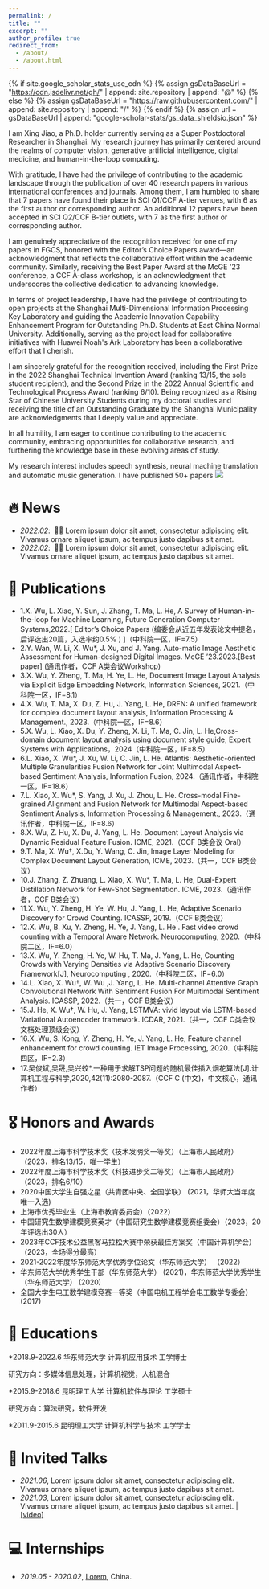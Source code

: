 ```yaml
---
permalink: /
title: ""
excerpt: ""
author_profile: true
redirect_from: 
  - /about/
  - /about.html
---
```


{% if site.google_scholar_stats_use_cdn %}
{% assign gsDataBaseUrl = "https://cdn.jsdelivr.net/gh/" | append: site.repository | append: "@" %}
{% else %}
{% assign gsDataBaseUrl = "https://raw.githubusercontent.com/" | append: site.repository | append: "/" %}
{% endif %}
{% assign url = gsDataBaseUrl | append: "google-scholar-stats/gs_data_shieldsio.json" %}

<span class='anchor' id='about-me'></span>

I am Xing Jiao, a Ph.D. holder currently serving as a Super Postdoctoral Researcher in Shanghai. My research journey has primarily centered around the realms of computer vision, generative artificial intelligence, digital medicine, and human-in-the-loop computing.

With gratitude, I have had the privilege of contributing to the academic landscape through the publication of over 40 research papers in various international conferences and journals. Among them, I am humbled to share that 7 papers have found their place in SCI Q1/CCF A-tier venues, with 6 as the first author or corresponding author. An additional 12 papers have been accepted in SCI Q2/CCF B-tier outlets, with 7 as the first author or corresponding author.

I am genuinely appreciative of the recognition received for one of my papers in FGCS, honored with the Editor’s Choice Papers award—an acknowledgment that reflects the collaborative effort within the academic community. Similarly, receiving the Best Paper Award at the McGE '23 conference, a CCF A-class workshop, is an acknowledgment that underscores the collective dedication to advancing knowledge.

In terms of project leadership, I have had the privilege of contributing to open projects at the Shanghai Multi-Dimensional Information Processing Key Laboratory and guiding the Academic Innovation Capability Enhancement Program for Outstanding Ph.D. Students at East China Normal University. Additionally, serving as the project lead for collaborative initiatives with Huawei Noah's Ark Laboratory has been a collaborative effort that I cherish.

I am sincerely grateful for the recognition received, including the First Prize in the 2022 Shanghai Technical Invention Award (ranking 13/15, the sole student recipient), and the Second Prize in the 2022 Annual Scientific and Technological Progress Award (ranking 6/10). Being recognized as a Rising Star of Chinese University Students during my doctoral studies and receiving the title of an Outstanding Graduate by the Shanghai Municipality are acknowledgments that I deeply value and appreciate.

In all humility, I am eager to continue contributing to the academic community, embracing opportunities for collaborative research, and furthering the knowledge base in these evolving areas of study. 

My research interest includes speech synthesis, neural machine translation and automatic music generation. I have published 50+ papers <a href='https://scholar.google.com/citations?user=BhA6vd0AAAAJ'><img src="https://img.shields.io/endpoint?logo=Google%20Scholar&url=https%3A%2F%2Fcdn.jsdelivr.net%2Fgh%2FXingjiaoWu%2FXingjiaoWu.github.io@google-scholar-stats%2Fgs_data_shieldsio.json&labelColor=f6f6f6&color=9cf&style=flat&label=citations"></a> 


# 🔥 News
- *2022.02*: &nbsp;🎉🎉 Lorem ipsum dolor sit amet, consectetur adipiscing elit. Vivamus ornare aliquet ipsum, ac tempus justo dapibus sit amet. 
- *2022.02*: &nbsp;🎉🎉 Lorem ipsum dolor sit amet, consectetur adipiscing elit. Vivamus ornare aliquet ipsum, ac tempus justo dapibus sit amet. 


# 📝 Publications 
- 1.X. Wu, L. Xiao, Y. Sun, J. Zhang, T. Ma, L. He, A Survey of Human-in-the-loop for Machine Learning, Future Generation Computer Systems,2022.[ Editor’s Choice Papers (编委会从近五年发表论文中提名，后评选出20篇，入选率约0.5% ) ]（中科院一区，IF=7.5）
- 2.Y. Wan, W. Li, X. Wu*, J. Xu, and J. Yang. Auto-matic Image Aesthetic Assessment for Human-designed Digital Images. McGE ’23.2023.[Best paper] (通讯作者，CCF A类会议Workshop)
- 3.X. Wu, Y. Zheng, T. Ma, H. Ye, L. He, Document Image Layout Analysis via Explicit Edge Embedding Network, Information Sciences, 2021.（中科院一区，IF=8.1）
- 4.X. Wu, T. Ma, X. Du, Z. Hu, J. Yang, L. He, DRFN: A unified framework for complex document layout analysis, Information Processing & Management., 2023.（中科院一区，IF=8.6）
- 5.X. Wu, L. Xiao, X. Du, Y. Zheng, X. Li, T. Ma, C. Jin, L. He,Cross-domain document layout analysis using document style guide, Expert Systems with Applications，2024（中科院一区，IF=8.5）
- 6.L. Xiao, X. Wu*, J. Xu, W. Li, C. Jin, L. He. Atlantis: Aesthetic-oriented Multiple Granularities Fusion Network for Joint Multimodal Aspect-based Sentiment Analysis, Information Fusion, 2024.（通讯作者，中科院一区，IF=18.6）
- 7.L. Xiao, X. Wu*, S. Yang, J. Xu, J. Zhou, L. He. Cross-modal Fine-grained Alignment and Fusion Network for Multimodal Aspect-based Sentiment Analysis, Information Processing & Management., 2023.（通讯作者，中科院一区，IF=8.6）
- 8.X. Wu, Z. Hu, X. Du, J. Yang, L. He. Document Layout Analysis via Dynamic Residual Feature Fusion. ICME, 2021.（CCF B类会议 Oral）
- 9.T. Ma, X. Wu†, X.Du, Y. Wang, C. Jin, Image Layer Modeling for Complex Document Layout Generation, ICME, 2023.（共一，CCF B类会议）
- 10.J. Zhang, Z. Zhuang, L. Xiao, X. Wu*, T. Ma, L. He, Dual-Expert Distillation Network for Few-Shot Segmentation. ICME, 2023.（通讯作者，CCF B类会议）
- 11.X. Wu, Y. Zheng, H. Ye, W. Hu, J. Yang, L. He, Adaptive Scenario Discovery for Crowd Counting. ICASSP, 2019.（CCF B类会议）
- 12.X. Wu, B. Xu, Y. Zheng, H. Ye, J. Yang, L. He . Fast video crowd counting with a Temporal Aware Network. Neurocomputing, 2020.（中科院二区，IF=6.0）
- 13.X. Wu, Y. Zheng, H. Ye, W. Hu, T. Ma, J. Yang, L. He, Counting Crowds with Varying Densities via Adaptive Scenario Discovery Framework[J], Neurocomputing , 2020.（中科院二区，IF=6.0）
- 14.L. Xiao, X. Wu†, W. Wu ,J. Yang, L. He. Multi-channel Attentive Graph Convolutional Network With Sentiment Fusion For Multimodal Sentiment Analysis. ICASSP, 2022.（共一，CCF B类会议）
- 15.J. He, X. Wu†, W. Hu, J. Yang, LSTMVA: vivid layout via LSTM-based Variational Autoencoder framework. ICDAR, 2021.（共一，CCF C类会议 文档处理顶级会议）
- 16.X. Wu, S. Kong, Y. Zheng, H. Ye, J. Yang, L. He, Feature channel enhancement for crowd counting. IET Image Processing, 2020.（中科院四区，IF=2.3）
- 17.吴俊斌,吴晟,吴兴蛟*.一种用于求解TSP问题的随机最佳插入烟花算法[J].计算机工程与科学,2020,42(11):2080-2087.（CCF C (中文)，中文核心，通讯作者）

# 🎖 Honors and Awards
- 2022年度上海市科学技术奖（技术发明奖一等奖）（上海市人民政府） （2023，排名13/15，唯一学生）
- 2022年度上海市科学技术奖（科技进步奖二等奖）（上海市人民政府） （2023，排名6/10）
- 2020中国大学生自强之星（共青团中央、全国学联） (2021，华师大当年度唯一入选)
- 上海市优秀毕业生（上海市教育委员会）（2022）
- 中国研究生数学建模竞赛英才（中国研究生数学建模竞赛组委会）（2023，20年评选出30人）
- 2023年CCF技术公益黑客马拉松大赛中荣获最佳方案奖（中国计算机学会） （2023，全场得分最高）
- 2021-2022年度华东师范大学优秀学位论文（华东师范大学） （2022）
- 华东师范大学优秀学生干部（华东师范大学） (2021)，华东师范大学优秀学生（华东师范大学） (2020)
- 全国大学生电工数学建模竞赛一等奖（中国电机工程学会电工数学专委会） (2017)

# 📖 Educations
*2018.9-2022.6	华东师范大学 	计算机应用技术     工学博士

研究方向：多媒体信息处理，计算机视觉，人机混合

*2015.9-2018.6 	昆明理工大学 	计算机软件与理论   工学硕士

研究方向：算法研究，软件开发

*2011.9-2015.6 	昆明理工大学 	计算机科学与技术   工学学士
# 💬 Invited Talks
- *2021.06*, Lorem ipsum dolor sit amet, consectetur adipiscing elit. Vivamus ornare aliquet ipsum, ac tempus justo dapibus sit amet. 
- *2021.03*, Lorem ipsum dolor sit amet, consectetur adipiscing elit. Vivamus ornare aliquet ipsum, ac tempus justo dapibus sit amet.  \| [\[video\]](https://github.com/)

# 💻 Internships
- *2019.05 - 2020.02*, [Lorem](https://github.com/), China.
